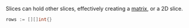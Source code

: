 Slices can hold other slices, effectively creating a [matrix](https://en.wikipedia.org/wiki/Matrix_\(mathematics\)), or a 2D slice.

```go
rows := [][]int{}
```